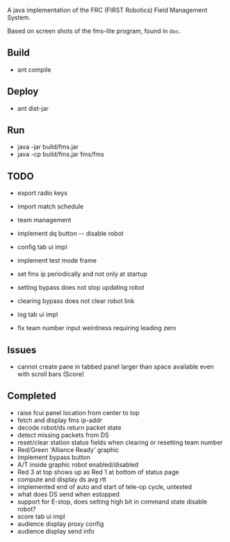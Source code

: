 A java implementation of the FRC (FIRST Robotics) Field Management System.

Based on screen shots of the fms-lite program, found in `doc`.

## Build

- ant compile

## Deploy

- ant dist-jar

## Run 

- java -jar build/fms.jar
- java -cp build/fms.jar fms/fms

## TODO

- export radio keys
- import match schedule  
- team management 

- implement dq button -- disable robot
- config tab ui impl
- implement test mode frame
- set fms ip periodically and not only at startup
- setting bypass does not stop updating robot
- clearing bypass does not clear robot link
- log tab ui impl
- fix team number input weirdness requiring leading zero

## Issues
- cannot create pane in tabbed panel larger than space available even with scroll bars (Score)

## Completed
- raise fcui panel location from center to top
- fetch and display fms ip-addr
- decode robot/ds return packet state
- detect missing packets from DS
- reset/clear station status fields when clearing or resetting team number
- Red/Green 'Alliance Ready' graphic
- implement bypass button
- A/T inside graphic robot enabled/disabled
- Red 3 at top shows up as Red 1 at bottom of status page
- compute and display ds avg rtt
- implemented end of auto and start of tele-op cycle, untested
- what does DS send when estopped
- support for E-stop, does setting high bit in command state disable robot?
- score tab ui impl
- audience display proxy config 
- audience display send info
